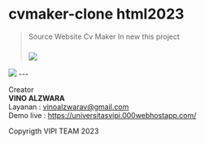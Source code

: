 # cvmaker-clone html2023



> Source Website Cv Maker
In new this project <H3>
<img src="https://i.postimg.cc/HjGKYjTy/Capture221.png"/> <br>
<img src="https://postimg.cc/Cd3f6THY"/>
---

Creator  
**VINO ALZWARA** <br>
Layanan : vinoalzwarav@gmail.com <br>
Demo live : https://universitasvipi.000webhostapp.com/


Copyrigth VIPI TEAM 2023

